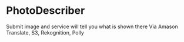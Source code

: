 # PhotoDescriber
Submit image and service will tell you what is shown there
Via Amason Translate, S3, Rekognition, Polly
